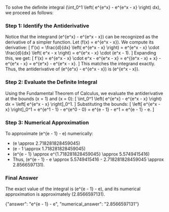 

To solve the definite integral \(\int_0^1 \left( e^{e^x} - e^{e^x - x} \right) dx\), we proceed as follows:

### Step 1: Identify the Antiderivative
Notice that the integrand \(e^{e^x} - e^{e^x - x}\) can be recognized as the derivative of a simpler function. Let \(f(x) = e^{e^x - x}\). We compute its derivative:
\[
f'(x) = \frac{d}{dx} \left( e^{e^x - x} \right) = e^{e^x - x} \cdot \frac{d}{dx} \left( e^x - x \right) = e^{e^x - x} \cdot (e^x - 1).
\]
Expanding this, we get:
\[
f'(x) = e^{e^x - x} \cdot e^x - e^{e^x - x} = e^{(e^x - x) + x} - e^{e^x - x} = e^{e^x} - e^{e^x - x}.
\]
This matches the integrand exactly. Thus, the antiderivative of \(e^{e^x} - e^{e^x - x}\) is \(e^{e^x - x}\).

### Step 2: Evaluate the Definite Integral
Using the Fundamental Theorem of Calculus, we evaluate the antiderivative at the bounds \(x = 1\) and \(x = 0\):
\[
\int_0^1 \left( e^{e^x} - e^{e^x - x} \right) dx = \left[ e^{e^x - x} \right]_0^1.
\]
Substituting the bounds:
\[
\left[ e^{e^x - x} \right]_0^1 = e^{e^1 - 1} - e^{e^0 - 0} = e^{e - 1} - e^1 = e^{e - 1} - e.
\]

### Step 3: Numerical Approximation
To approximate \(e^{e - 1} - e\) numerically:
- \(e \approx 2.718281828459045\)
- \(e - 1 \approx 1.718281828459045\)
- \(e^{e - 1} \approx e^{1.718281828459045} \approx 5.5749415416\)
- Thus, \(e^{e - 1} - e \approx 5.5749415416 - 2.718281828459045 \approx 2.8566597131\).

### Final Answer
The exact value of the integral is \(e^{e - 1} - e\), and its numerical approximation is approximately \(2.8566597131\).

{"answer": "e^{e - 1} - e", "numerical_answer": "2.8566597131"}
